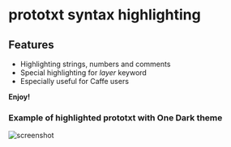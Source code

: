 # prototxt syntax highlighting

## Features

* Highlighting strings, numbers and comments
* Special highlighting for *layer* keyword
* Especially useful for Caffe users

**Enjoy!**

### Example of highlighted prototxt with One Dark theme
![screenshot](https://raw.githubusercontent.com/lklabs/prototxt-highlighting/master/vscode/images/prototxt-example.png)

